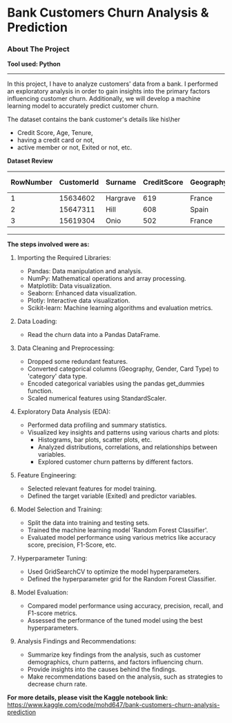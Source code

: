 # Bank Customers Churn Analysis & Prediction

### About The Project
**Tool used: Python**

---
In this project, I have to analyze customers' data from a bank. I performed an exploratory analysis in order to gain insights into the primary factors influencing customer churn. 
Additionally, we will develop a machine learning model to accurately predict customer churn.

The dataset contains the bank customer's details like his\her 
- Credit Score,	Age, Tenure,	
- having a credit card or not,	
- active member or not, Exited or not, etc.

**Dataset Review**

| RowNumber | CustomerId | Surname   | CreditScore | Geography | Gender | Age | Tenure | Balance   | NumOfProducts | HasCrCard | IsActiveMember | EstimatedSalary | Exited | Complain | Satisfaction Score | Card Type | Point Earned |
|-----------|------------|-----------|-------------|-----------|--------|-----|--------|-----------|---------------|-----------|----------------|-----------------|--------|----------|--------------------|-----------|--------------|
| 1         | 15634602   | Hargrave  | 619         | France    | Female | 42  | 2      | 0         | 1             | 1         | 1              | 101348.88       | 1      | 1        | 2                  | DIAMOND   | 464          |
| 2         | 15647311   | Hill      | 608         | Spain     | Female | 41  | 1      | 83807.86  | 1             | 0         | 1              | 112542.58       | 0      | 1        | 3                  | DIAMOND   | 456          |
| 3         | 15619304   | Onio      | 502         | France    | Female | 42  | 8      | 159660.8  | 3             | 1         | 0              | 113931.57       | 1      | 1        | 3                  | DIAMOND   | 377          |


---
**The steps involved were as:**
1. Importing the Required Libraries:
   - Pandas: Data manipulation and analysis.
   - NumPy: Mathematical operations and array processing.
   - Matplotlib: Data visualization.
   - Seaborn: Enhanced data visualization.
   - Plotly: Interactive data visualization.
   - Scikit-learn: Machine learning algorithms and evaluation metrics.
     
2. Data Loading:
   - Read the churn data into a Pandas DataFrame.

3. Data Cleaning and Preprocessing:
   - Dropped some redundant features.
   - Converted categorical columns (Geography, Gender, Card Type) to 'category' data type.
   - Encoded categorical variables using the pandas get_dummies function.
   - Scaled numerical features using StandardScaler.

5. Exploratory Data Analysis (EDA):
   - Performed data profiling and summary statistics.
   - Visualized key insights and patterns using various charts and plots:
     - Histograms, bar plots, scatter plots, etc.
     - Analyzed distributions, correlations, and relationships between variables.
     - Explored customer churn patterns by different factors.

6. Feature Engineering:
   - Selected relevant features for model training.
   - Defined the target variable (Exited) and predictor variables.

7. Model Selection and Training:
   - Split the data into training and testing sets.
   - Trained the machine learning model 'Random Forest Classifier'.
   - Evaluated model performance using various metrics like accuracy score, precision, F1-Score, etc.

8. Hyperparameter Tuning:
   - Used GridSearchCV to optimize the model hyperparameters.
   - Defined the hyperparameter grid for the Random Forest Classifier.

9. Model Evaluation:
   - Compared model performance using accuracy, precision, recall, and F1-score metrics.
   - Assessed the performance of the tuned model using the best hyperparameters.

10. Analysis Findings and Recommendations:
    - Summarize key findings from the analysis, such as customer demographics, churn patterns, and factors influencing churn.
    - Provide insights into the causes behind the findings.
    - Make recommendations based on the analysis, such as strategies to decrease churn rate.



**For more details, please visit the Kaggle notebook link:**
https://www.kaggle.com/code/mohd647/bank-customers-churn-analysis-prediction



